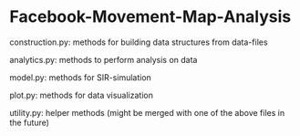 # Facebook-Movement-Map-Analysis

construction.py: methods for building data structures from data-files

analytics.py:    methods to perform analysis on data

model.py:        methods for SIR-simulation

plot.py:         methods for data visualization

utility.py:      helper methods (might be merged with one of the above files in the future)
